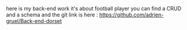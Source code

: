 here is my back-end work 
it's about football player 
you can find a CRUD
and a schema
and the git link is here : https://github.com/adrien-gruel/Back-end-dorset
